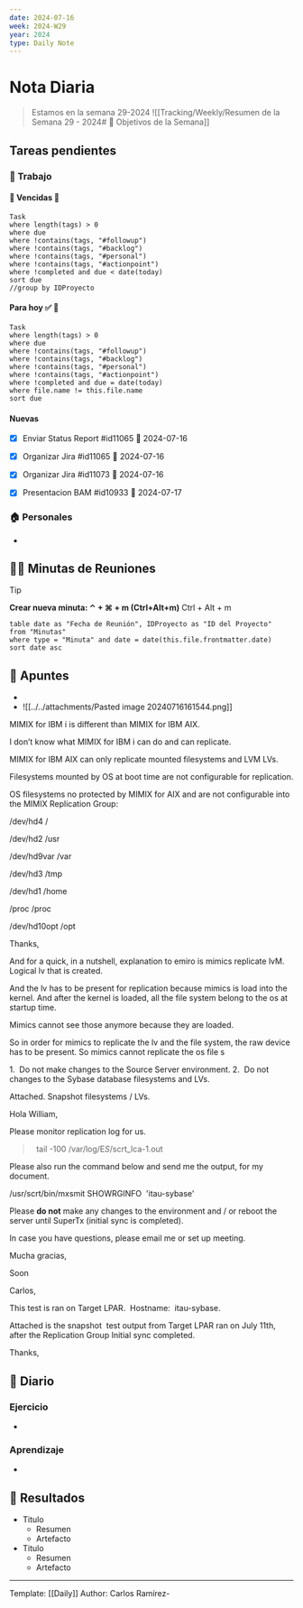```yaml
---
date: 2024-07-16
week: 2024-W29
year: 2024
type: Daily Note
---
```

 
# Nota Diaria

> Estamos en la semana 29-2024
![[Tracking/Weekly/Resumen de la Semana 29 - 2024# 🥅 Objetivos de la Semana]]

## Tareas pendientes
### 👷 Trabajo
#### 🚩 Vencidas 👀 
 ```dataview
Task
where length(tags) > 0
where due
where !contains(tags, "#followup")
where !contains(tags, "#backlog")
where !contains(tags, "#personal")
where !contains(tags, "#actionpoint")
where !completed and due < date(today)
sort due
//group by IDProyecto
 ```
#### Para hoy ✅ 💪
 ```dataview
Task
where length(tags) > 0
where due
where !contains(tags, "#followup")
where !contains(tags, "#backlog")
where !contains(tags, "#personal")
where !contains(tags, "#actionpoint")
where !completed and due = date(today)
where file.name != this.file.name
sort due
 ```
#### Nuevas
- [x] Enviar Status Report #id11065 📅 2024-07-16
- [x] Organizar Jira #id11065 📅 2024-07-16
- [x] Organizar Jira #id11073 📅 2024-07-16
- [x] Presentacion BAM #id10933 📅 2024-07-17


### 🏠 Personales
-
## 🧑‍💼 Minutas de Reuniones

 > [!TIP]
 > **Crear nueva minuta: ⌃ + ⌘ + m (Ctrl+Alt+m)**
 >  Ctrl + Alt + m

 ```dataview
table date as "Fecha de Reunión", IDProyecto as "ID del Proyecto"
from "Minutas"
where type = "Minuta" and date = date(this.file.frontmatter.date)
sort date asc
```

## 📓 Apuntes
- 
- ![[../../attachments/Pasted image 20240716161544.png]]


MIMIX for IBM i is different than MIMIX for IBM AIX.

I don’t know what MIMIX for IBM i can do and can replicate.

MIMIX for IBM AIX can only replicate mounted filesystems and LVM LVs.

Filesystems mounted by OS at boot time are not configurable for replication.

OS filesystems no protected by MIMIX for AIX and are not configurable into the MIMIX Replication Group:

/dev/hd4               /             

/dev/hd2               /usr          

/dev/hd9var         /var          

/dev/hd3               /tmp          

/dev/hd1              /home         

/proc                     /proc         

/dev/hd10opt     /opt          

Thanks,



And for a quick, in a nutshell, explanation to emiro is mimics replicate lvM. Logical lv that is created.

And the lv has to be present for replication because mimics is load into the kernel. And after the kernel is loaded, all the file system belong to the os at startup time.

Mimics cannot see those anymore because they are loaded.

So in order for mimics to replicate the lv and the file system, the raw device has to be present. So mimics cannot replicate the os file s


1.  Do not make changes to the Source Server environment.
2.  Do not changes to the Sybase database filesystems and LVs.

Attached.
Snapshot filesystems / LVs.


Hola William,

Please monitor replication log for us.

>  tail -100 /var/log/E*S*/scrt_lca-1.out

Please also run the command below and send me the output, for my document.

/usr/scrt/bin/mxsmit SHOWRGINFO  'itau-sybase'

Please **do not** make any changes to the environment and / or reboot the server until SuperTx (initial sync is completed).

In case you have questions, please email me or set up meeting.

Mucha gracias,

Soon


Carlos,

This test is ran on Target LPAR.  Hostname:  itau-sybase.

Attached is the snapshot  test output from Target LPAR ran on July 11th, after the Replication Group Initial sync completed.

Thanks,

## 📘 Diario

### Ejercicio
- 
### Aprendizaje
- 
## 🦄  Resultados
- Titulo
	- Resumen
	- Artefacto
- Titulo
	- Resumen
	- Artefacto


---
Template: [[Daily]]
Author: Carlos Ramírez-